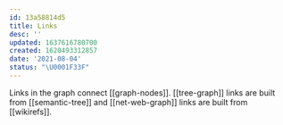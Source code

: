 ```yaml
---
id: 13a58814d5
title: Links
desc: ''
updated: 1637616780700
created: 1620493312857
date: '2021-08-04'
status: "\U0001F33F"
---
```


Links in the graph connect [[graph-nodes]]. [[tree-graph]] links are built from [[semantic-tree]] and [[net-web-graph]] links are built from [[wikirefs]].
